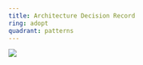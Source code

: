 ```yaml
---
title: Architecture Decision Record
ring: adopt
quadrant: patterns
---
```


[![](https://img.shields.io/badge/github-de5f85?logo=github&logoColor=000&style=flat)](https://github.com/RVR06/aap/tree/main/adrs)
